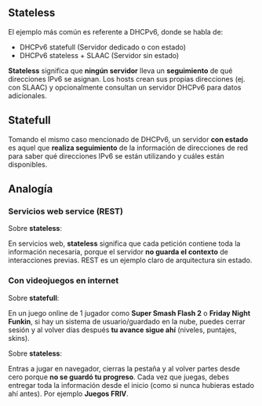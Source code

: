 ## Stateless

El ejemplo más común es referente a DHCPv6, donde se habla de:

- DHCPv6 statefull (Servidor dedicado o con estado)
- DHCPv6 stateless + SLAAC (Servidor sin estado)

**Stateless** significa que **ningún servidor** lleva un **seguimiento** de qué direcciones IPv6 se asignan. Los hosts crean sus propias direcciones (ej. con SLAAC) y opcionalmente consultan un servidor DHCPv6 para datos adicionales.

## Statefull

Tomando el mismo caso mencionado de DHCPv6, un servidor **con estado** es aquel que **realiza seguimiento** de la información de direcciones de red para saber qué direcciones IPv6 se están utilizando y cuáles están disponibles.

## Analogía

### Servicios web service (REST) 

Sobre **stateless**:

En servicios web, **stateless** significa que cada petición contiene toda la información necesaria, porque el servidor **no guarda el contexto** de interacciones previas. REST es un ejemplo claro de arquitectura sin estado.

### Con videojuegos en internet

Sobre **statefull**:

En un juego online de 1 jugador como **Super Smash Flash 2** o **Friday Night Funkin**, si hay un sistema de usuario/guardado en la nube, puedes cerrar sesión y al volver días después **tu avance sigue ahí** (niveles, puntajes, skins).

Sobre **stateless**:

Entras a jugar en navegador, cierras la pestaña y al volver partes desde cero porque **no se guardó tu progreso**.
Cada vez que juegas, debes entregar toda la información desde el inicio (como si nunca hubieras estado ahí antes). Por ejemplo **Juegos FRIV**.

